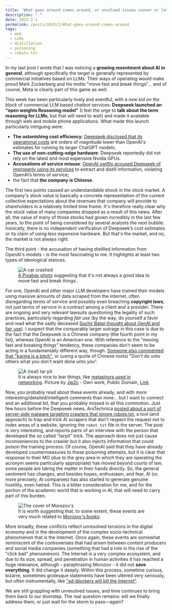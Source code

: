 ```yaml
---
title: 'What goes around comes around, or unsolved issues sooner or later exact their toll'
description: "."
date: 2025-2-1
permalink: /posts/2025/2/What-goes-around-comes-around
tags:
  - web
  - LLMs
  - distillation
  - poisoning
  - robots.txt
---
```


In my last post I wrote that I was noticing a **growing resentment about AI in general**, although specifically the target is generally represented by commercial initiatives based on LLMs. Their ways of operating would make proud Mark Zuckerberg and his motto "move fast and break things"... and of course, Meta is clearly part of this game as well.

This week has been particularly lively and eventful, with a _new kid on the block_ of commercial LLM based chatbot services: **Deepseek launched an "open weights Reasoning model"** (I feel the urge to **talk about the term reasoning for LLMs**, but that will need to wait) and made it available through web and mobile phone applications. What made this launch particularly intriguing were:
* **The astonishing cost efficiency**: [Deepseek disclosed that its operational costs](https://www.msn.com/en-us/money/other/deepseek-ai-cost-less-than-6-million-to-develop-heres-why-meta-and-microsoft-are-justifying-spending-billions/ar-AA1y8Ud7) are orders of magnitude lower than OpenAI's estimates for running its larger ChatGPT models;
* **The use of non-cutting-edge hardware**: Deepseek reportedly did not rely on the latest and most expensive Nvidia GPUs.
* **Accusations of service misuse**: [OpenAI swiftly accused Deepseek of improperly using its services](https://www.nytimes.com/2025/01/29/technology/openai-deepseek-data-harvest.html) to extract and distill information, violating OpenAI’s terms of service;
* the fact that **the company is Chinese**.

The first two points caused an understandable shock in the stock market. A company's stock value is basically a concrete representation of the current collective expectations about the revenues that company will provide to shareholders in a relatively limited time frame. It's therefore really clear why the stock value of many companies dropped as a result of this news. After all, the value of many of those stocks had grown incredibly in the last few years, to the point of being considered by several analysts the next bubble. Ironically, there is no independent verification of Deepseek’s cost estimates or its claim of using less expensive hardware. But that's the market, and no, the market is not always right.

The third point - the accusation of having distilled information from OpenAI's models - is the most fascinating to me. It highlights at least two types of ideological stances.

<figure>
  <img src="https://pixabay.com/get/gd21d9151991dc62623edaf0aa8ac372096c7ad5fb3afdae0ee6dbfc84c9b4da03670193429c9fe5920794c09d4ff044e_640.jpg" alt="A car crashed"/>
  <figcaption><a href="https://pixabay.com/photos/crash-car-car-crash-accident-1308575/" target="blank">A Pixabay photo</a> suggesting that it's not always a good idea to move fast and break things.</a>.</figcaption>
</figure>

For one, OpenAI and other major LLM developers have trained their models using massive amounts of data scraped from the internet, often disregarding terms of service and possibly even breaching **copyright laws**, not just terms of service in a contract among a client and a provider. There are ongoing and very relevant lawsuits questioning the legality of such practices, particularly regarding _fair use_ (by the way, do yourself a favor and read what the sadly deceased [Suchir Balaji thought about GenAI and fair use](https://suchir.net/fair_use.html)). I suspect that the comparably larger outrage in this case is due to the fact that the Deepseek is a Chinese company (the fourth point in my list), whereas OpenAI is an American one. With reference to the "moving fast and breaking things" tendency, these companies don't seem to be acting in a fundamentally different way, though. [Someone also commented that "karma is a bitch"](https://garymarcus.substack.com/p/openai-cries-foul), or (using a quote of Chinese roots) "Don't do unto others what you don't want done unto you".

<figure>
  <img src="https://upload.wikimedia.org/wikipedia/commons/8/83/Mother-of-the-Lake.jpg" alt="A (real) tar pit"/>
  <figcaption>It is always nice to lear things, like <a href="https://en.wikipedia.org/wiki/Tarpit_(networking)" target="blank">metaphors used in networking</a>. Picture by <a href="//commons.wikimedia.org/w/index.php?title=User:Jw2c&amp;action=edit&amp;redlink=1" class="new" title="User:Jw2c (page does not exist)">Jw2c</a> - <span class="int-own-work" lang="en">Own work</span>, Public Domain, <a href="https://commons.wikimedia.org/w/index.php?curid=7557054">Link</a></figcaption>
</figure>

Now, you probably read about these events already, and with more interesting/detailed/intelligent comments than mine... but I want to connect and an additional bit, that you probably missed in all this commotion. Just few hours before the Deepseek news, ArsTechnica [posted about a sort of server-side malware targeting crawlers that ignore robots.txt](https://arstechnica.com/tech-policy/2025/01/ai-haters-build-tarpits-to-trap-and-trick-ai-scrapers-that-ignore-robots-txt/), a tool (and approach) to trap and trick AI scrapers that don't respect the request not to index areas of a website, ignoring the <code>robot.txt</code> file in the server. The post is very interesting, and reports parts of an interview with the person that developed the so called "tarpit" trick. The approach does not just cause inconveniences to the crawler but it also injects information that could poison the training process. Of course, OpenAI said that they have already developed countermeasures to these poisoning attempts, but it is clear that response to their MO (due to the grey area in which they are operating the acronym seems particularly appropriate) has moved beyond courts of law, some people are taking the matter in their hands directly. So, the general sentiment has changes, and besides hopes, enthusiasm, and fear, AI (or, more precisely, AI companies) has also started to generate genuine hostility, even hatred. This is a bitter consideration for me, and for the portion of the academic world that is working in AI, that will need to carry part of this burden.

<figure>
  <img src="https://images-na.ssl-images-amazon.com/images/S/compressed.photo.goodreads.com/books/1353400616i/13587160.jpg" alt="The cover of Morozov's ""To Save Everything, Click Here: The Folly of Technological Solutionism"""/>
  <figcaption>It is worth suggesting that, to some extent, these events are very much related to <a href="https://www.goodreads.com/author/show/4113527.Evgeny_Morozov" target="blank">Morozov's books</a>.</figcaption>
</figure>

More broadly, these conflicts reflect unresolved tensions in the digital economy and in the development of the complex socio-technical phenomenon that is the Internet. Once again, these events are somewhat reminiscent of the controversies that had arisen between content producers and social media companies (something that had a role in the rise of the "click bait" phenomenon). The Internet is a very complex ecosystem, and due to its size, spread, and penetration in human activities it has reached a huge relevance, although - paraphrasing Morozov - it did not __save everything__. It did change it deeply. Within this process, sometime curious, bizarre, sometimes grotesque statements have been uttered very seriously, but often instrumentally, like ["ad-blockers will kill the Internet"](https://www.newsweek.com/2016/02/12/ad-blockers-will-kill-internet-421333.html).

We are still grappling with unresolved issues, and time continues to bring them back to our doorstep. The real question remains: will we finally address them, or just wait for the storm to pass—again?
